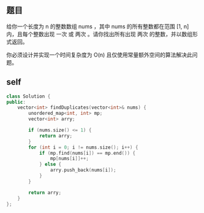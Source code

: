 ## 题目
给你一个长度为 n 的整数数组 nums ，其中 nums 的所有整数都在范围 [1, n] 内，且每个整数出现 一次 或 两次 。请你找出所有出现 两次 的整数，并以数组形式返回。

你必须设计并实现一个时间复杂度为 O(n) 且仅使用常量额外空间的算法解决此问题。

## self
```c++
class Solution {
public:
    vector<int> findDuplicates(vector<int>& nums) {
        unordered_map<int, int> mp;
        vector<int> arry;

        if (nums.size() <= 1) {
            return arry;
        }
        for (int i = 0; i != nums.size(); i++) {
            if (mp.find(nums[i]) == mp.end()) {
                mp[nums[i]]++;
            } else {
                arry.push_back(nums[i]);
            }
        }

        return arry;
    }
};
```